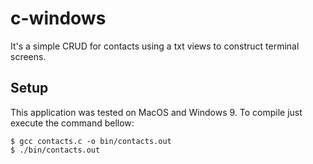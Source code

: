 # c-windows
It's a simple CRUD for contacts using a txt views to construct terminal screens.

## Setup
This application was tested on MacOS and Windows 9. To compile just execute the command bellow:

```
$ gcc contacts.c -o bin/contacts.out
$ ./bin/contacts.out
```
